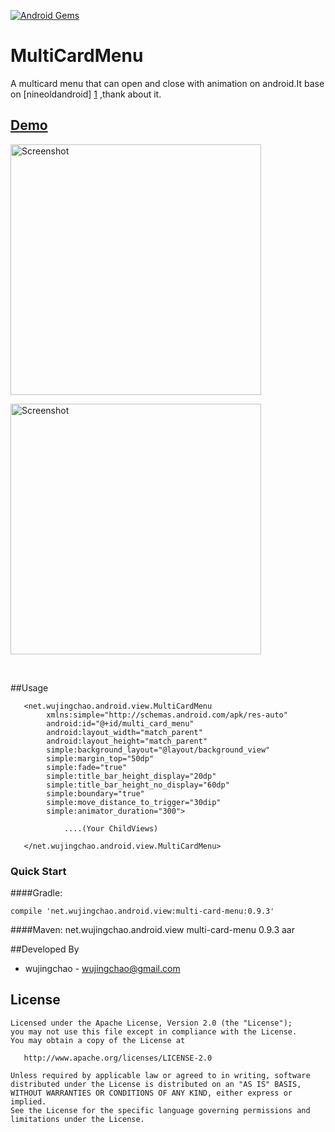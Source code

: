 [![Android Gems](http://www.android-gems.com/badge/wujingchao/MultiCardMenu.svg?branch=master)](http://www.android-gems.com/lib/wujingchao/MultiCardMenu)

# MultiCardMenu
 A multicard menu that can open and close with animation on android.It base on [nineoldandroid] [1] ,thank about it.

## <a href="https://raw.githubusercontent.com/wujingchao/MultiCardMenu/master/demo.apk">Demo</a>

   <img src="https://raw.githubusercontent.com/wujingchao/MultiCardMenu/master/multi_card_menu_demo_static.png"  width="401" heigit="638" alt="Screenshot"/>


<br/>
<p>
   <img src="https://raw.githubusercontent.com/wujingchao/MultiCardMenu/master/multi_card_menu_demo.gif"  width="401" heigit="638" alt="Screenshot"/>
</p>

<br/>

##Usage
	
	   <net.wujingchao.android.view.MultiCardMenu
	        xmlns:simple="http://schemas.android.com/apk/res-auto"
	        android:id="@+id/multi_card_menu"
	        android:layout_width="match_parent"
	        android:layout_height="match_parent"
	        simple:background_layout="@layout/background_view"
	        simple:margin_top="50dp"
	        simple:fade="true"
	        simple:title_bar_height_display="20dp"
	        simple:title_bar_height_no_display="60dp"
	        simple:boundary="true"
			simple:move_distance_to_trigger="30dip"
			simple:animator_duration="300">

				....(Your ChildViews)

	   </net.wujingchao.android.view.MultiCardMenu>
	
### Quick Start

####Gradle:

	compile 'net.wujingchao.android.view:multi-card-menu:0.9.3'

####Maven:
	<!-- you should configure jcenter repository-->
	<dependency>
		<groupId>net.wujingchao.android.view</groupId>
		<artifactId>multi-card-menu</artifactId>
		<version>0.9.3</version>
		<type>aar</type>
	</dependency>

##Developed By


- wujingchao -  wujingchao@gmail.com





License
-------

    Licensed under the Apache License, Version 2.0 (the "License");
    you may not use this file except in compliance with the License.
    You may obtain a copy of the License at

       http://www.apache.org/licenses/LICENSE-2.0

    Unless required by applicable law or agreed to in writing, software
    distributed under the License is distributed on an "AS IS" BASIS,
    WITHOUT WARRANTIES OR CONDITIONS OF ANY KIND, either express or implied.
    See the License for the specific language governing permissions and
    limitations under the License.

[1]: https://github.com/JakeWharton/NineOldAndroids
